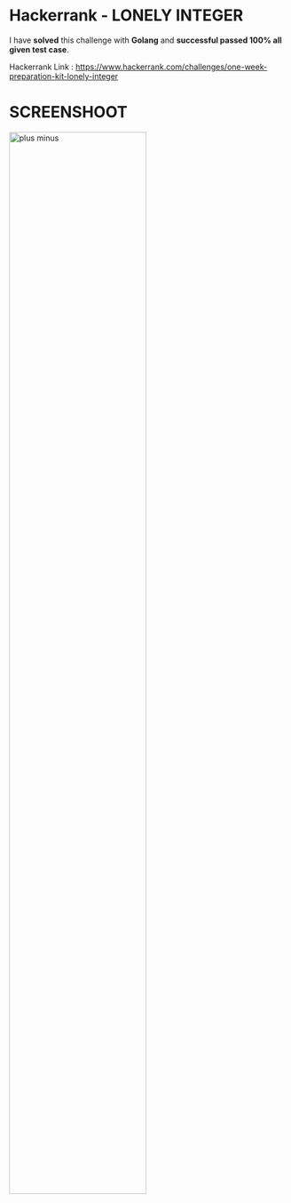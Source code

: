 # Hackerrank - LONELY INTEGER
I have **solved** this challenge with **Golang** and **successful passed 100% all given test case**.

Hackerrank Link : https://www.hackerrank.com/challenges/one-week-preparation-kit-lonely-integer

# SCREENSHOOT
<img style="width:70%;" alt="plus minus" src="" />